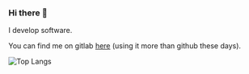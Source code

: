 ### Hi there 👋

I develop software.

You can find me on gitlab [here](https://gitlab.com/arthrp) (using it more than github these days).

![Top Langs](https://github-readme-stats.vercel.app/api/top-langs/?username=arthrp&exclude_repo=Gorgosaurus,arthrp.github.io)

<!--
**arthrp/arthrp** is a ✨ _special_ ✨ repository because its `README.md` (this file) appears on your GitHub profile.

Here are some ideas to get you started:

- 🔭 I’m currently working on ...
- 🌱 I’m currently learning ...
- 👯 I’m looking to collaborate on ...
- 🤔 I’m looking for help with ...
- 💬 Ask me about ...
- 📫 How to reach me: ...
- 😄 Pronouns: ...
- ⚡ Fun fact: ...
-->
